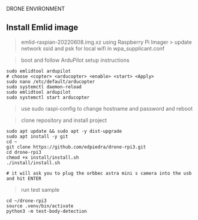 DRONE ENVIRONMENT

Install Emlid image
-------------------------------------------------------------------
> emlid-raspian-20220608.img.xz using Raspberry Pi Imager
    > update network ssid and psk for local wifi in wpa_supplicant.conf

> boot and follow ArduPilot setup instructions
```
sudo emlidtool ardupilot
# choose <copter> <arducopter> <enable> <start> <Apply>
sudo nano /etc/default/arducopter
sudo systemctl daemon-reload
sudo emlidtool ardupilot
sudo systemctl start arducopter
```

> use sudo raspi-config to change hostname and password and reboot

> clone repository and install project
```
sudo apt update && sudo apt -y dist-upgrade
sudo apt install -y git
cd ~
git clone https://github.com/edpiedra/drone-rpi3.git
cd drone-rpi3
chmod +x install/install.sh
./install/install.sh

# it will ask you to plug the orbbec astra mini s camera into the usb and hit ENTER
```

> run test sample
```
cd ~/drone-rpi3
source .venv/bin/activate
python3 -m test-body-detection
```